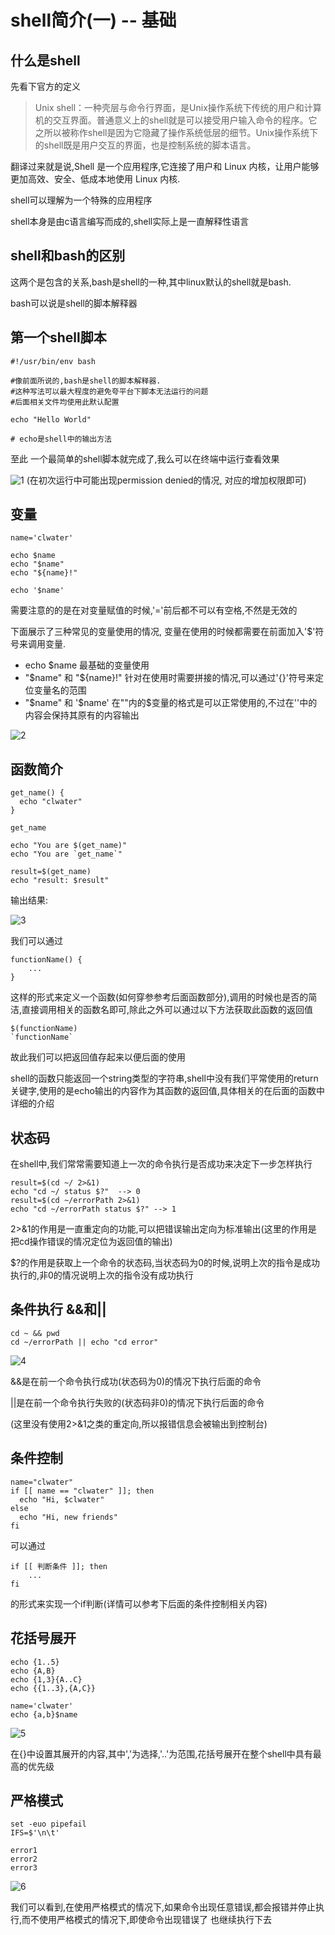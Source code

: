 # shell简介(一) -- 基础

## 什么是shell
先看下官方的定义

> Unix shell：一种壳层与命令行界面，是Unix操作系统下传统的用户和计算机的交互界面。普通意义上的shell就是可以接受用户输入命令的程序。它之所以被称作shell是因为它隐藏了操作系统低层的细节。Unix操作系统下的shell既是用户交互的界面，也是控制系统的脚本语言。

翻译过来就是说,Shell 是一个应用程序,它连接了用户和 Linux 内核，让用户能够更加高效、安全、低成本地使用 Linux 内核.

shell可以理解为一个特殊的应用程序

shell本身是由c语言编写而成的,shell实际上是一直解释性语言

## shell和bash的区别
这两个是包含的关系,bash是shell的一种,其中linux默认的shell就是bash.

bash可以说是shell的脚本解释器


## 第一个shell脚本

``` shell
#!/usr/bin/env bash

#像前面所说的,bash是shell的脚本解释器. 
#这种写法可以最大程度的避免夸平台下脚本无法运行的问题
#后面相关文件均使用此默认配置

echo "Hello World"

# echo是shell中的输出方法
```

至此 一个最简单的shell脚本就完成了,我么可以在终端中运行查看效果

![1](https://update-image.oss-cn-shanghai.aliyuncs.com/macUpload/20190812001039.png)
(在初次运行中可能出现permission denied的情况, 对应的增加权限即可)

## 变量
```shell
name='clwater'

echo $name
echo "$name"
echo "${name}!"

echo '$name'
```

需要注意的的是在对变量赋值的时候,'='前后都不可以有空格,不然是无效的

下面展示了三种常见的变量使用的情况, 变量在使用的时候都需要在前面加入'$'符号来调用变量.

* echo $name
最基础的变量使用
* "\$name" 和 "\${name}!"
针对在使用时需要拼接的情况,可以通过'{}'符号来定位变量名的范围
* "\$name" 和 '\$name'
在""内的\$变量的格式是可以正常使用的,不过在''中的内容会保持其原有的内容输出

![2](https://update-image.oss-cn-shanghai.aliyuncs.com/macUpload/20190812002306.png)

## 函数简介
```shell
get_name() {
  echo "clwater"
}

get_name

echo "You are $(get_name)"
echo "You are `get_name`"

result=$(get_name)
echo "result: $result"
```

输出结果:

![3](https://update-image.oss-cn-shanghai.aliyuncs.com/macUpload/20190812224850.png)

我们可以通过
```shell
functionName() {
    ...
}
```
这样的形式来定义一个函数(如何穿参参考后面函数部分),调用的时候也是否的简洁,直接调用相关的函数名即可,除此之外可以通过以下方法获取此函数的返回值

```shell
$(functionName)
`functionName`
```

故此我们可以把返回值存起来以便后面的使用

shell的函数只能返回一个string类型的字符串,shell中没有我们平常使用的return关键字,使用的是echo输出的内容作为其函数的返回值,具体相关的在后面的函数中详细的介绍

## 状态码
在shell中,我们常常需要知道上一次的命令执行是否成功来决定下一步怎样执行

```shell
result=$(cd ~/ 2>&1)
echo "cd ~/ status $?"  --> 0
result=$(cd ~/errorPath 2>&1)
echo "cd ~/errorPath status $?" --> 1
```

2>&1的作用是一直重定向的功能,可以把错误输出定向为标准输出(这里的作用是 把cd操作错误的情况定位为返回值的输出)

$?的作用是获取上一个命令的状态码,当状态码为0的时候,说明上次的指令是成功执行的,非0的情况说明上次的指令没有成功执行


## 条件执行 &&和||
```shell
cd ~ && pwd
cd ~/errorPath || echo "cd error"
```
![4](https://update-image.oss-cn-shanghai.aliyuncs.com/macUpload/20190812231632.png)

&&是在前一个命令执行成功(状态码为0)的情况下执行后面的命令

||是在前一个命令执行失败的(状态码非0)的情况下执行后面的命令

(这里没有使用2>&1之类的重定向,所以报错信息会被输出到控制台)

## 条件控制

```shell
name="clwater"
if [[ name == "clwater" ]]; then
  echo "Hi, $clwater"
else
  echo "Hi, new friends"
fi
```

可以通过
```shell
if [[ 判断条件 ]]; then
    ...
fi
```
的形式来实现一个if判断(详情可以参考下后面的条件控制相关内容)

## 花括号展开
```shell
echo {1..5}
echo {A,B}
echo {1,3}{A..C}
echo {{1..3},{A,C}}

name='clwater'
echo {a,b}$name
```

![5](https://update-image.oss-cn-shanghai.aliyuncs.com/macUpload/20190812234958.png)


在{}中设置其展开的内容,其中','为选择,'..'为范围,花括号展开在整个shell中具有最高的优先级


## 严格模式

``` shell
set -euo pipefail
IFS=$'\n\t'

error1
error2
error3
```
![6](https://update-image.oss-cn-shanghai.aliyuncs.com/macUpload/20190812235827.png)

我们可以看到,在使用严格模式的情况下,如果命令出现任意错误,都会报错并停止执行,而不使用严格模式的情况下,即使命令出现错误了  也继续执行下去